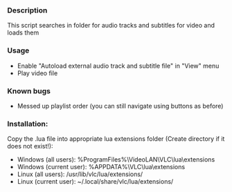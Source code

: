 ### Description
This script searches in folder for audio tracks and subtitles for video and loads them

### Usage
* Enable "Autoload external audio track and subtitle file" in "View" menu
* Play video file

### Known bugs
* Messed up playlist order (you can still navigate using buttons as before)

### Installation:
Copy the .lua file into appropriate lua extensions folder (Create directory if it does not exist!):
* Windows (all users): %ProgramFiles%\VideoLAN\VLC\lua\extensions
* Windows (current user): %APPDATA%\VLC\lua\extensions
* Linux (all users): /usr/lib/vlc/lua/extensions/
* Linux (current user): ~/.local/share/vlc/lua/extensions/
